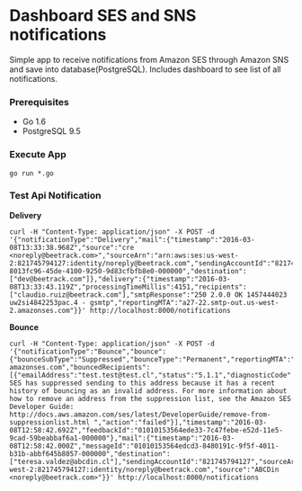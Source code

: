 Dashboard SES and SNS notifications
===================

Simple app to receive notifications from Amazon SES through Amazon SNS and save into database(PostgreSQL). Includes dashboard to see list of all notifications.

### Prerequisites ###
 - Go 1.6
 - PostgreSQL 9.5

### Execute App ###
    go run *.go

### Test Api Notification ###

**Delivery**

    curl -H "Content-Type: application/json" -X POST -d '{"notificationType":"Delivery","mail":{"timestamp":"2016-03-08T13:33:38.968Z","source":"cre <noreply@beetrack.com>","sourceArn":"arn:aws:ses:us-west-2:821745794127:identity/noreply@beetrack.com","sendingAccountId":"821745794127","messageId":"01010153566edb18-8013fc96-45de-4100-9250-9d83cfbfb8e0-000000","destination":["dev@beetrack.com"]},"delivery":{"timestamp":"2016-03-08T13:33:43.119Z","processingTimeMillis":4151,"recipients":["claudio.ruiz@beetrack.com"],"smtpResponse":"250 2.0.0 OK 1457444023 uw2si4842253pac.4 - gsmtp","reportingMTA":"a27-22.smtp-out.us-west-2.amazonses.com"}}' http://localhost:8000/notifications

**Bounce**

    curl -H "Content-Type: application/json" -X POST -d '{"notificationType":"Bounce","bounce":{"bounceSubType":"Suppressed","bounceType":"Permanent","reportingMTA":"dns; amazonses.com","bouncedRecipients":[{"emailAddress":"test.test@test.cl","status":"5.1.1","diagnosticCode":"Amazon SES has suppressed sending to this address because it has a recent history of bouncing as an invalid address. For more information about how to remove an address from the suppression list, see the Amazon SES Developer Guide: http://docs.aws.amazon.com/ses/latest/DeveloperGuide/remove-from-suppressionlist.html ","action":"failed"}],"timestamp":"2016-03-08T12:58:42.692Z","feedbackId":"01010153564ede33-7c47febe-e52d-11e5-9cad-59beabbaf6a1-000000"},"mail":{"timestamp":"2016-03-08T12:58:42.000Z","messageId":"01010153564edcd3-8480191c-9f5f-4011-b31b-abbf645b8057-000000","destination":["teresa.valdez@abcdin.cl"],"sendingAccountId":"821745794127","sourceArn":"arn:aws:ses:us-west-2:821745794127:identity/noreply@beetrack.com","source":"ABCDin <noreply@beetrack.com>"}}' http://localhost:8000/notifications
